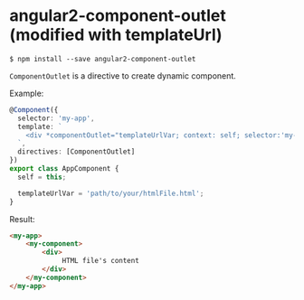 # angular2-component-outlet (modified with templateUrl)

```
$ npm install --save angular2-component-outlet
```

`ComponentOutlet` is a directive to create dynamic component.

Example: 

```ts
@Component({
  selector: 'my-app',
  template: `
    <div *componentOutlet="templateUrlVar; context: self; selector:'my-component'"></div>
  `,
  directives: [ComponentOutlet]
})
export class AppComponent {
  self = this;

  templateUrlVar = 'path/to/your/htmlFile.html';
}
```

Result: 

```html
<my-app>
    <my-component>
        <div>
             HTML file's content
        </div>
    </my-component>
</my-app>
```
